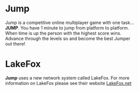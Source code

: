 # Jump

Jump is a competitive online multiplayer game with one task...   
**JUMP**. You have 1 minute to jump from platform to platform.  
When time is up the person with the highest score wins.  
Advance through the levels so and become the best Jumper  
out there!

# LakeFox

**Jump** uses a new network system called LakeFox. For more  
information on LakeFox please see their website [LakeFox.net](http://lakefox.net)
